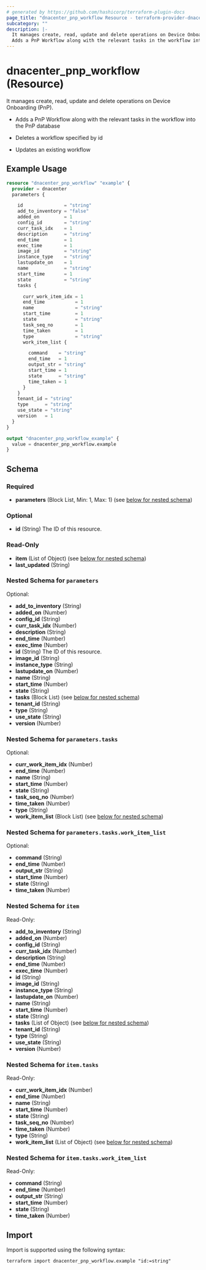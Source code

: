 ```yaml
---
# generated by https://github.com/hashicorp/terraform-plugin-docs
page_title: "dnacenter_pnp_workflow Resource - terraform-provider-dnacenter"
subcategory: ""
description: |-
  It manages create, read, update and delete operations on Device Onboarding (PnP).
  Adds a PnP Workflow along with the relevant tasks in the workflow into the PnP databaseDeletes a workflow specified by idUpdates an existing workflow
---
```


# dnacenter_pnp_workflow (Resource)

It manages create, read, update and delete operations on Device Onboarding (PnP).

- Adds a PnP Workflow along with the relevant tasks in the workflow into the PnP database

- Deletes a workflow specified by id

- Updates an existing workflow

## Example Usage

```terraform
resource "dnacenter_pnp_workflow" "example" {
  provider = dnacenter
  parameters {

    id               = "string"
    add_to_inventory = "false"
    added_on         = 1
    config_id        = "string"
    curr_task_idx    = 1
    description      = "string"
    end_time         = 1
    exec_time        = 1
    image_id         = "string"
    instance_type    = "string"
    lastupdate_on    = 1
    name             = "string"
    start_time       = 1
    state            = "string"
    tasks {

      curr_work_item_idx = 1
      end_time           = 1
      name               = "string"
      start_time         = 1
      state              = "string"
      task_seq_no        = 1
      time_taken         = 1
      type               = "string"
      work_item_list {

        command    = "string"
        end_time   = 1
        output_str = "string"
        start_time = 1
        state      = "string"
        time_taken = 1
      }
    }
    tenant_id = "string"
    type      = "string"
    use_state = "string"
    version   = 1
  }
}

output "dnacenter_pnp_workflow_example" {
  value = dnacenter_pnp_workflow.example
}
```

<!-- schema generated by tfplugindocs -->
## Schema

### Required

- **parameters** (Block List, Min: 1, Max: 1) (see [below for nested schema](#nestedblock--parameters))

### Optional

- **id** (String) The ID of this resource.

### Read-Only

- **item** (List of Object) (see [below for nested schema](#nestedatt--item))
- **last_updated** (String)

<a id="nestedblock--parameters"></a>
### Nested Schema for `parameters`

Optional:

- **add_to_inventory** (String)
- **added_on** (Number)
- **config_id** (String)
- **curr_task_idx** (Number)
- **description** (String)
- **end_time** (Number)
- **exec_time** (Number)
- **id** (String) The ID of this resource.
- **image_id** (String)
- **instance_type** (String)
- **lastupdate_on** (Number)
- **name** (String)
- **start_time** (Number)
- **state** (String)
- **tasks** (Block List) (see [below for nested schema](#nestedblock--parameters--tasks))
- **tenant_id** (String)
- **type** (String)
- **use_state** (String)
- **version** (Number)

<a id="nestedblock--parameters--tasks"></a>
### Nested Schema for `parameters.tasks`

Optional:

- **curr_work_item_idx** (Number)
- **end_time** (Number)
- **name** (String)
- **start_time** (Number)
- **state** (String)
- **task_seq_no** (Number)
- **time_taken** (Number)
- **type** (String)
- **work_item_list** (Block List) (see [below for nested schema](#nestedblock--parameters--tasks--work_item_list))

<a id="nestedblock--parameters--tasks--work_item_list"></a>
### Nested Schema for `parameters.tasks.work_item_list`

Optional:

- **command** (String)
- **end_time** (Number)
- **output_str** (String)
- **start_time** (Number)
- **state** (String)
- **time_taken** (Number)




<a id="nestedatt--item"></a>
### Nested Schema for `item`

Read-Only:

- **add_to_inventory** (String)
- **added_on** (Number)
- **config_id** (String)
- **curr_task_idx** (Number)
- **description** (String)
- **end_time** (Number)
- **exec_time** (Number)
- **id** (String)
- **image_id** (String)
- **instance_type** (String)
- **lastupdate_on** (Number)
- **name** (String)
- **start_time** (Number)
- **state** (String)
- **tasks** (List of Object) (see [below for nested schema](#nestedobjatt--item--tasks))
- **tenant_id** (String)
- **type** (String)
- **use_state** (String)
- **version** (Number)

<a id="nestedobjatt--item--tasks"></a>
### Nested Schema for `item.tasks`

Read-Only:

- **curr_work_item_idx** (Number)
- **end_time** (Number)
- **name** (String)
- **start_time** (Number)
- **state** (String)
- **task_seq_no** (Number)
- **time_taken** (Number)
- **type** (String)
- **work_item_list** (List of Object) (see [below for nested schema](#nestedobjatt--item--tasks--work_item_list))

<a id="nestedobjatt--item--tasks--work_item_list"></a>
### Nested Schema for `item.tasks.work_item_list`

Read-Only:

- **command** (String)
- **end_time** (Number)
- **output_str** (String)
- **start_time** (Number)
- **state** (String)
- **time_taken** (Number)

## Import

Import is supported using the following syntax:

```shell
terraform import dnacenter_pnp_workflow.example "id:=string"
```
